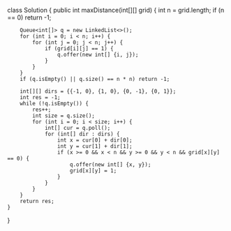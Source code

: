class Solution {
    public int maxDistance(int[][] grid) {
        int n = grid.length;
        if (n == 0) return -1;

        Queue<int[]> q = new LinkedList<>();
        for (int i = 0; i < n; i++) {
            for (int j = 0; j < n; j++) {
                if (grid[i][j] == 1) {
                    q.offer(new int[] {i, j});
                }
            }
        }
        if (q.isEmpty() || q.size() == n * n) return -1;

        int[][] dirs = {{-1, 0}, {1, 0}, {0, -1}, {0, 1}};
        int res = -1;
        while (!q.isEmpty()) {
            res++;
            int size = q.size();
            for (int i = 0; i < size; i++) {
                int[] cur = q.poll();
                for (int[] dir : dirs) {
                    int x = cur[0] + dir[0];
                    int y = cur[1] + dir[1];
                    if (x >= 0 && x < n && y >= 0 && y < n && grid[x][y] == 0) {
                        q.offer(new int[] {x, y});
                        grid[x][y] = 1;
                    }
                }
            }
        }
        return res;
    }
}

